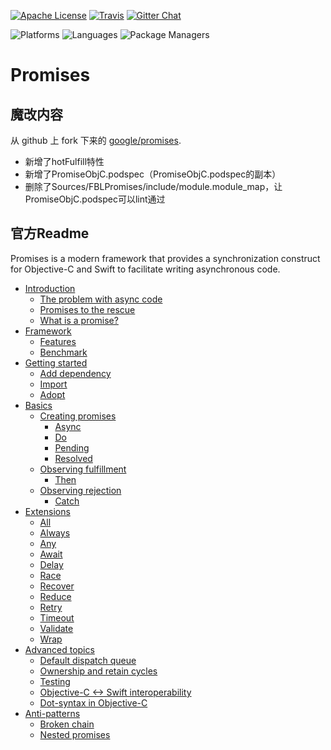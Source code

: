[![Apache
License](https://img.shields.io/github/license/google/promises.svg)](LICENSE)
[![Travis](https://api.travis-ci.org/google/promises.svg?branch=master)](https://travis-ci.org/google/promises)
[![Gitter Chat](https://badges.gitter.im/google/promises.svg)](https://gitter.im/google/promises)

![Platforms](https://img.shields.io/badge/platforms-macOS%20%7C%20iOS%20%7C%20tvOS%20%7C%20watchOS-blue.svg?longCache=true&style=flat)
![Languages](https://img.shields.io/badge/languages-Swift%20%7C%20ObjC-orange.svg?longCache=true&style=flat)
![Package Managers](https://img.shields.io/badge/supports-Bazel%20%7C%20SwiftPM%20%7C%20CocoaPods%20%7C%20Carthage-yellow.svg?longCache=true&style=flat)

# Promises

## 魔改内容
从 github 上 fork 下来的 [google/promises](https://github.com/google/promises).

* 新增了hotFulfill特性
* 新增了PromiseObjC.podspec（PromiseObjC.podspec的副本）
* 删除了Sources/FBLPromises/include/module.module_map，让PromiseObjC.podspec可以lint通过

## 官方Readme
Promises is a modern framework that provides a synchronization construct for
Objective-C and Swift to facilitate writing asynchronous code.

*   [Introduction](g3doc/index.md)
    *   [The problem with async
        code](g3doc/index.md#the-problem-with-async-code)
    *   [Promises to the rescue](g3doc/index.md#promises-to-the-rescue)
    *   [What is a promise?](g3doc/index.md#what-is-a-promise)
*   [Framework](g3doc/index.md#framework)
    *   [Features](g3doc/index.md#features)
    *   [Benchmark](g3doc/index.md#benchmark)
*   [Getting started](g3doc/index.md#getting-started)
    *   [Add dependency](g3doc/index.md#add-dependency)
    *   [Import](g3doc/index.md#import)
    *   [Adopt](g3doc/index.md#adopt)
*   [Basics](g3doc/index.md#basics)
    *   [Creating promises](g3doc/index.md#creating-promises)
        *   [Async](g3doc/index.md#async)
        *   [Do](g3doc/index.md#do)
        *   [Pending](g3doc/index.md#pending)
        *   [Resolved](g3doc/index.md#create-a-resolved-promise)
    *   [Observing fulfillment](g3doc/index.md#observing-fulfillment)
        *   [Then](g3doc/index.md#then)
    *   [Observing rejection](g3doc/index.md#observing-rejection)
        *   [Catch](g3doc/index.md#catch)
*   [Extensions](g3doc/index.md#extensions)
    *   [All](g3doc/index.md#all)
    *   [Always](g3doc/index.md#always)
    *   [Any](g3doc/index.md#any)
    *   [Await](g3doc/index.md#await)
    *   [Delay](g3doc/index.md#delay)
    *   [Race](g3doc/index.md#race)
    *   [Recover](g3doc/index.md#recover)
    *   [Reduce](g3doc/index.md#reduce)
    *   [Retry](g3doc/index.md#retry)
    *   [Timeout](g3doc/index.md#timeout)
    *   [Validate](g3doc/index.md#validate)
    *   [Wrap](g3doc/index.md#wrap)
*   [Advanced topics](g3doc/index.md#advanced-topics)
    *   [Default dispatch queue](g3doc/index.md#default-dispatch-queue)
    *   [Ownership and retain
        cycles](g3doc/index.md#ownership-and-retain-cycles)
    *   [Testing](g3doc/index.md#testing)
    *   [Objective-C <-> Swift
        interoperability](g3doc/index.md#objective-c---swift-interoperability)
    *   [Dot-syntax in Objective-C](g3doc/index.md#dot-syntax-in-objective-c)
*   [Anti-patterns](g3doc/index.md#anti-patterns)
    *   [Broken chain](g3doc/index.md#broken-chain)
    *   [Nested promises](g3doc/index.md#nested-promises)
